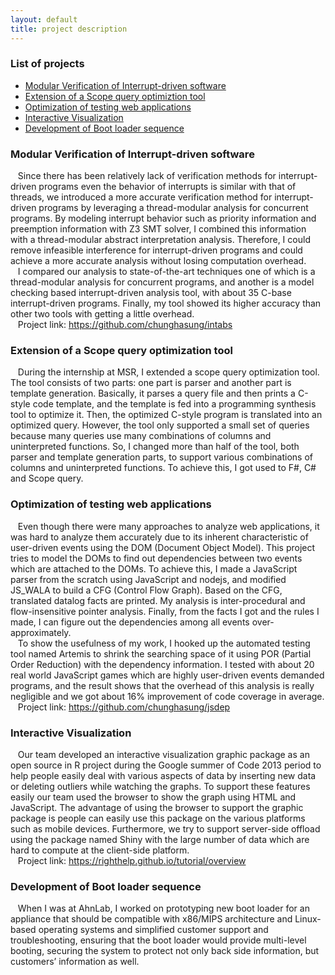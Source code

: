 ```yaml
---
layout: default
title: project description
---
```


<div class="post">
    <h3> List of projects </h3>
    <ul>
        <li><a href="#intAbs">Modular Verification of Interrupt-driven software</a></li>
        <li><a href="#msrIntern">Extension of a Scope query optimiztion tool</a></li>
        <li><a href="#jsdep">Optimization of testing web applications</a></li>
        <li><a href="#right">Interactive Visualization</a></li>
        <li><a href="#ahnlabIntern">Development of Boot loader sequence</a></li>
    </ul>
</div>

<div class="post">
<a name="intAbs"></a>
<h3>Modular Verification of Interrupt-driven software</h3>
<p> &nbsp; &nbsp;Since there has been relatively lack of verification 
methods for interrupt-driven programs even the behavior of interrupts is similar with that of threads, we introduced a more accurate verification 
method for interrupt-driven programs by leveraging a thread-modular 
analysis for concurrent programs. By modeling interrupt behavior such 
as priority information and preemption information with Z3 SMT solver, 
I combined this information with a thread-modular abstract interpretation 
analysis. Therefore, I could remove infeasible interference for interrupt-driven programs and could achieve a more accurate analysis without losing 
 computation overhead.<br>
&nbsp;&nbsp;
I compared our analysis to state-of-the-art techniques one of which is a thread-modular analysis for concurrent programs, and another is a model checking based interrupt-driven analysis tool, with about 35 C-base interrupt-driven programs. Finally, my tool showed its higher accuracy than other two tools with getting a little overhead.
<br>
&nbsp;&nbsp; Project link: <a href="https://github.com/chunghasung/intabs">https://github.com/chunghasung/intabs</a>
</p>

<a name="msrIntern"></a>
<h3>Extension of a Scope query optimization tool</h3>
<p>&nbsp;&nbsp;
During the internship at MSR, I extended a scope query optimization tool. The tool consists of two parts: one part is parser and another part is template generation. Basically, it parses a query file and then prints a C-style code template, and the template is fed into a programming synthesis tool to optimize it. Then, the optimized C-style program is translated into an optimized query. However, the tool only supported a small set of queries because many queries use many combinations of columns and uninterpreted functions. So, I changed more than half of the tool, both parser and template generation parts, to support various combinations of columns and uninterpreted functions. To achieve this, I got used to F#, C# and Scope query.
</p>

<a name="jsdep"></a>
<h3>Optimization of testing web applications</h3>
<p>&nbsp;&nbsp;
Even though there were many approaches to analyze web applications, it was hard to analyze them accurately due to its inherent characteristic of user-driven events using the DOM (Document Object Model). This project tries to model the DOMs to find out dependencies between two events which are attached to the DOMs. To achieve this, I made a JavaScript parser from the scratch using JavaScript and nodejs, and modified JS_WALA to build a CFG (Control Flow Graph). Based on the CFG, translated datalog facts are printed. My analysis is inter-procedural and flow-insensitive pointer analysis. Finally, from the facts I got and the rules I made, I can figure out the dependencies among all events over-approximately.
<br>&nbsp;&nbsp;
To show the usefulness of my work, I hooked up the automated testing tool named Artemis to shrink the searching space of it using POR (Partial Order Reduction) with the dependency information. I tested with about 20 real world JavaScript games which are highly user-driven events demanded programs, and the result shows that the overhead of this analysis is really negligible and we got about 16% improvement of code coverage in average.
<br>&nbsp;&nbsp;
Project link: <a href="https://github.com/chunghasung/jsdep">https://github.com/chunghasung/jsdep</a>
</p>

<a name="right"></a>
<h3>Interactive Visualization</h3>
<p>&nbsp;&nbsp;
Our team developed an interactive visualization graphic package as an open source in R project during the Google summer of Code 2013 period to help people easily deal with various aspects of data by inserting new data or deleting outliers while watching the graphs. To support these features easily our team used the browser to show the graph using HTML and JavaScript. The advantage of using the browser to support the graphic package is people can easily use this package on the various platforms such as mobile devices. Furthermore, we try to support server-side offload using the package named Shiny with the large number of data which are hard to compute at the client-side platform. 
<br>&nbsp;&nbsp;
Project link: <a href="https://righthelp.github.io/tutorial/overview">https://righthelp.github.io/tutorial/overview</a>

<a name="ahnlabIntern"></a>
<h3>Development of Boot loader sequence</h3>
<p>&nbsp;&nbsp;
When I was at AhnLab, I worked on prototyping new boot loader for an appliance that should be compatible with x86/MIPS architecture and Linux-based operating systems and simplified customer support and troubleshooting, ensuring that the boot loader would provide multi-level booting, securing the system to protect not only back side information, but customers’ information as well.
</p>

